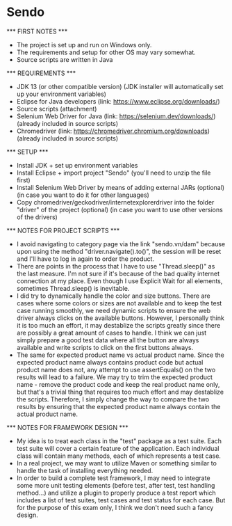 # Sendo

*** FIRST NOTES ***
- The project is set up and run on Windows only. 
- The requirements and setup for other OS may vary somewhat.
- Source scripts are written in Java

*** REQUIREMENTS ***
- JDK 13 (or other compatible version) (JDK installer will automatically set up your environment variables)
- Eclipse for Java developers (link: https://www.eclipse.org/downloads/)
- Source scripts (attachment)
- Selenium Web Driver for Java (link: https://selenium.dev/downloads/) (already included in source scripts)
- Chromedriver (link: https://chromedriver.chromium.org/downloads) (already included in source scripts)

*** SETUP ***
- Install JDK + set up environment variables
- Install Eclipse + import project "Sendo" (you'll need to unzip the file first)
- Install Selenium Web Driver by means of adding external JARs (optional) (in case you want to do it for other languages)
- Copy chromedriver/geckodriver/internetexplorerdriver into the folder "driver" of the project (optional) (in case you want to use other versions of the drivers)

*** NOTES FOR PROJECT SCRIPTS ***
- I avoid navigating to category page via the link "sendo.vn/dam" because upon using the method "driver.navigate().to()", the session will be reset and I'll have to log  in again to order the product.
- There are points in the process that I have to use "Thread.sleep()" as the last measure. I'm not sure if it's because of the bad quality internet connection at my place. Even though I use Explicit Wait for all elements, sometimes Thread.sleep() is inevitable.
- I did try to dynamically handle the color and size buttons. There are cases where some colors or sizes are not available and to keep the test case running smoothly, we need dynamic scripts to ensure the web driver always clicks on the available buttons. However, I personally think it is too much an effort, it may destablize the scripts greatly since there are possibly a great amount of cases to handle. I think we can just simply prepare a good test data where all the button are always available and write scripts to click on the first buttons always. 
- The same for expected product name vs actual product name. Since the expected product name always contains product code but actual product name does not, any attempt to use assertEquals() on the two results will lead to a failure. We may try to trim the expected product name - remove the product code and keep the real product name only, but that's a trivial thing that requires too much effort and may destablize the scripts. Therefore, I simply change the way to compare the two results by ensuring that the expected product name always contain the actual product name.

*** NOTES FOR FRAMEWORK DESIGN ***
- My idea is to treat each class in the "test" package as a test suite. Each test suite will cover a certain feature of the application. Each individual class will contain many methods, each of which represents a test case. 
- In a real project, we may want to utilize Maven or something similar to handle the task of installing everything needed.
- In order to build a complete test framework, I may need to integrate some more unit testing elements (before test, after test, test handling method...) and utilize a plugin to properly produce a test report which includes a list of test suites, test cases and test status for each case. But for the purpose of this exam only, I think we don't need such a fancy design.   
